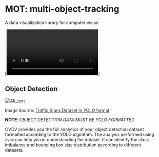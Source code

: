 # MOT: multi-object-tracking
A data visualization library for computer vision

[![Mask RCNN on 4K Video](output/output.avi)]


## Object Detection


![Alt_text](/utils/images/obd_cover.png)

Image Source: [Traffic Signs Dataset in YOLO format](https://www.kaggle.com/valentynsichkar/traffic-signs-dataset-in-yolo-format)

**NOTE**: _OBJECT DETECTION DATA MUST BE YOLO FORMATTED_

CVDV provides you the full analytics of your object detection dataset formatted according to the YOLO algorithm. The analysis performed using `cvdv` can help you in understanding the dataset. It can identify the class imbalance and bounding box size distribution according to different datasets.
 
